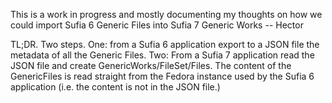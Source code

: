 This is a work in progress and mostly documenting my thoughts on how we could import Sufia 6 Generic Files into Sufia 7 Generic Works -- Hector

TL;DR. Two steps. One: from a Sufia 6 application export to a JSON file the metadata of all the Generic Files. Two: From a Sufia 7 application read the JSON file and create GenericWorks/FileSet/Files. The content of the GenericFiles is read straight from the Fedora instance used by the Sufia 6 application (i.e. the content is not in the JSON file.)

